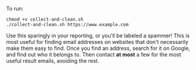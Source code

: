 To run:

```
chmod +x collect-and-clean.sh
./collect-and-clean.sh https://www.example.com
```

Use this sparingly in your reporting, or you'll be labeled a spammer! This is most useful for finding email addresses on websites that don't necessarily make them easy to find. Once you find an address, search for it on Google, and find out who it belongs to. Then contact **at most** a few for the most useful result emails, avoiding the rest.
